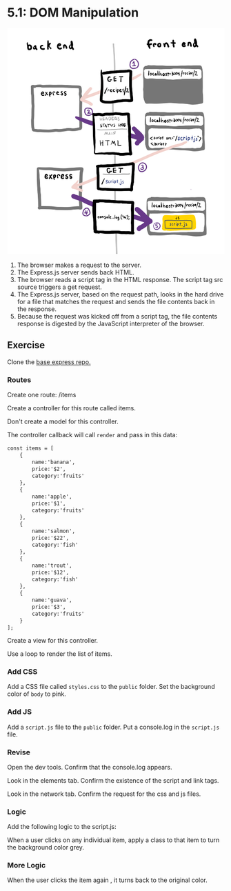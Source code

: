 # 5.1: DOM Manipulation

![](../.gitbook/assets/full-stack.jpg)

1. The browser makes a request to the server.
2. The Express.js server sends back HTML.
3. The browser reads a script tag in the HTML response. The script tag src source triggers a get request.
4. The Express.js server, based on the request path, looks in the hard drive for a file that matches the request and sends the file contents back in the response.
5. Because the request was kicked off from a script tag, the file contents response is digested by the JavaScript interpreter of the browser.

## Exercise

Clone the [base express repo.](https://github.com/rocketacademy/base-mvc-swe1)

### Routes

Create one route: /items

Create a controller for this route called items.

Don't create a model for this controller.

The controller callback will call `render` and pass in this data:

```text
const items = [
    {
        name:'banana',
        price:'$2',
        category:'fruits'
    },
    {
        name:'apple',
        price:'$1',
        category:'fruits'
    },
    {
        name:'salmon',
        price:'$22',
        category:'fish'
    },
    {
        name:'trout',
        price:'$12',
        category:'fish'
    },
    {
        name:'guava',
        price:'$3',
        category:'fruits'
    }
];
```

Create a view for this controller.

Use a loop to render the list of items.

### Add CSS

Add a CSS file called `styles.css` to the `public` folder. Set the background color of `body` to pink.

### Add JS

Add a `script.js` file to the `public` folder. Put a console.log in the `script.js` file.

### Revise

Open the dev tools. Confirm that the console.log appears.

Look in the elements tab. Confirm the existence of the script and link tags.

Look in the network tab. Confirm the request for the css and js files.

### Logic

Add the following logic to the script.js:

When a user clicks on any individual item, apply a class to that item to turn the background color grey.

### More Logic

When the user clicks the item again , it turns back to the original color.

